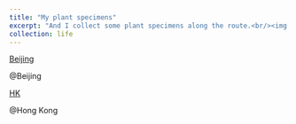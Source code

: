 ```yaml
---
title: "My plant specimens"
excerpt: "And I collect some plant specimens along the route.<br/><img src='/images/Life/BJ.jpg'>"
collection: life
---
```


[Beijing](/images/Life/BJ.jpg)

@Beijing

[HK](/images/Life/HK.jpg)

@Hong Kong